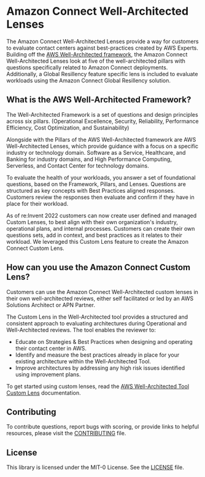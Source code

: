 # Amazon Connect Well-Architected Lenses

The Amazon Connect Well-Architected Lenses provide a way for customers to evaluate contact centers against best-practices created by AWS Experts. Building off the [AWS Well-Architected framework](https://aws.amazon.com/architecture/well-architected/), the Amazon Connect Well-Architected Lenses look at five of the well-architected pillars with questions specifically related to Amazon Connect deployments. Additionally, a Global Resillency feature specific lens is included to evaluate workloads using the Amazon Connect Global Resillency solution.

## What is the AWS Well-Architected Framework?
The Well-Architected Framework is a set of questions and design principles across six pillars. (Operational Excellence, Security, Reliability, Performance Efficiency, Cost Optimization, and Sustainability)

Alongside with the Pillars of the AWS Well-Architected framework are AWS Well-Architected Lenses, which provide guidance with a focus on a specific industry or technology domain. Software as a Service, Healthcare, and Banking for industry domains, and High Performance Computing, Serverless, and Contact Center for technology domains. 

To evaluate the health of your workloads, you answer a set of foundational questions, based on the Framework, Pillars, and Lenses. Questions are structured as key concepts with Best Practices aligned responses. Customers review the responses then evaluate and confirm if they have in place for their workload. 

As of re:Invent 2022 customers can now create user defined and managed Custom Lenses, to best align with their own organization's industry, operational plans, and internal processes. Customers can create their own questions sets, add in context, and best practices as it relates to their workload. We leveraged this Custom Lens feature to create the Amazon Connect Custom Lens.

## How can you use the Amazon Connect Custom Lens?

Customers can use the Amazon Connect Well-Architected custom lenses in their own well-architected reviews, either self facilitated or led by an AWS Solutions Architect or APN Partner.

The Custom Lens in the Well-Architected tool provides a structured and consistent approach to evaluating architectures during Operational and Well-Architected reviews. The tool enables the reviewer to:

- Educate on Strategies & Best Practices when designing and operating their contact center in AWS.
- Identify and measure the best practices already in place for your existing architecture within the Well-Architected Tool.
- Improve architectures by addressing any high risk issues identified using improvement plans.

To get started using custom lenses, read the [AWS Well-Architected Tool Custom Lens](https://docs.aws.amazon.com/wellarchitected/latest/userguide/lenses-custom.html) documentation.

## Contributing
To contribute questions, report bugs with scoring, or provide links to helpful resources, please visit the [CONTRIBUTING](CONTRIBUTING.md) file.
## License

This library is licensed under the MIT-0 License. See the [LICENSE](LICENSE) file.

